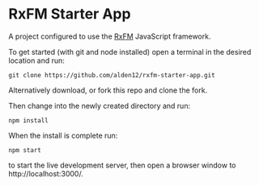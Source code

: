 # RxFM Starter App

A project configured to use the [RxFM](https://github.com/alden12/rxfm) JavaScript framework.

To get started (with git and node installed) open a terminal in the desired location and run:
```
git clone https://github.com/alden12/rxfm-starter-app.git
```
Alternatively download, or fork this repo and clone the fork.

Then change into the newly created directory and run:
```
npm install
```
When the install is complete run:
```
npm start
```
to start the live development server, then open a browser window to http://localhost:3000/.
